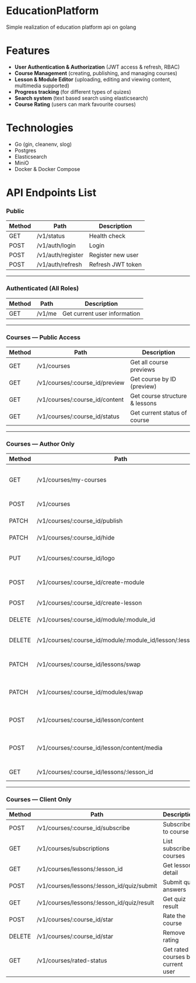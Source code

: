 # EducationPlatform

Simple realization of education platform api on golang

# Features

- **User Authentication & Authorization**  (JWT access & refresh, RBAC)
- **Course Management** (creating, publishing, and managing courses)
- **Lesson & Module Editor** (uploading, editing and viewing content, multimedia supported)
- **Progress tracking** (for different types of quizes)
- **Search system** (text based search using elasticsearch)
- **Course Rating** (users can mark favourite courses)

# Technologies

- Go (gin, сleanenv, slog)
- Postgres
- Elasticsearch
- MiniO
- Docker & Docker Compose



# API Endpoints List

### Public

| Method | Path                    | Description                 |
|--------|-------------------------|-----------------------------|
| GET    | /v1/status              | Health check                |
| POST   | /v1/auth/login          | Login                       |
| POST   | /v1/auth/register       | Register new user           |
| POST   | /v1/auth/refresh        | Refresh JWT token           |

---

### Authenticated (All Roles)

| Method | Path         | Description                  |
|--------|--------------|------------------------------|
| GET    | /v1/me       | Get current user information |

---

###  Courses — Public Access

| Method | Path                                | Description                     |
|--------|-------------------------------------|---------------------------------|
| GET    | /v1/courses                         | Get all course previews         |
| GET    | /v1/courses/:course_id/preview      | Get course by ID (preview)      |
| GET    | /v1/courses/:course_id/content      | Get course structure & lessons  |
| GET    | /v1/courses/:course_id/status       | Get current status of course    |

---

###  Courses — Author Only

| Method | Path                                                           | Description                         |
|--------|----------------------------------------------------------------|-------------------------------------|
| GET    | /v1/courses/my-courses                                         | Get list of author's own courses    |
| POST   | /v1/courses                                                    | Create new course                   |
| PATCH  | /v1/courses/:course_id/publish                                 | Publish a course                    |
| PATCH  | /v1/courses/:course_id/hide                                    | Hide a course                       |
| PUT    | /v1/courses/:course_id/logo                                    | Upload or update course logo        |
| POST   | /v1/courses/:course_id/create-module                           | Create a new module                 |
| POST   | /v1/courses/:course_id/create-lesson                           | Create a new lesson                 |
| DELETE | /v1/courses/:course_id/module/:module_id                       | Delete a module                     |
| DELETE | /v1/courses/:course_id/module/:module_id/lesson/:lesson_id    | Delete a lesson from module         |
| PATCH  | /v1/courses/:course_id/lessons/swap                            | Swap positions of two lessons       |
| PATCH  | /v1/courses/:course_id/modules/swap                            | Swap positions of two modules       |
| POST   | /v1/courses/:course_id/lesson/content                          | Add text content to lesson          |
| POST   | /v1/courses/:course_id/lesson/content/media                    | Upload media content to lesson      |
| GET    | /v1/courses/:course_id/lessons/:lesson_id                      | Get lesson details                  |

---

###  Courses — Client Only

| Method | Path                                             | Description                         |
|--------|--------------------------------------------------|-------------------------------------|
| POST   | /v1/courses/:course_id/subscribe                 | Subscribe to course                 |
| GET    | /v1/courses/subscriptions                        | List subscribed courses             |
| GET    | /v1/courses/lessons/:lesson_id                   | Get lesson detail                   |
| POST   | /v1/courses/lessons/:lesson_id/quiz/submit       | Submit quiz answers                 |
| GET    | /v1/courses/lessons/:lesson_id/quiz/result       | Get quiz result                     |
| POST   | /v1/courses/:course_id/star                      | Rate the course                     |
| DELETE | /v1/courses/:course_id/star                      | Remove rating                       |
| GET    | /v1/courses/rated-status                         | Get rated courses by current user   |


